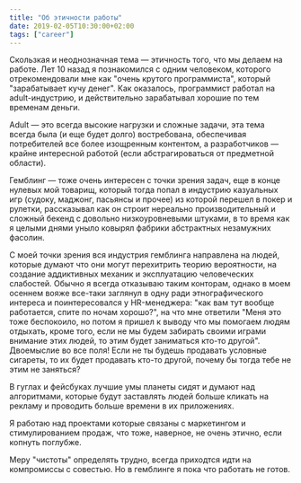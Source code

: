 ```yaml
---
title: "Об этичности работы"
date: 2019-02-05T10:30:00+02:00
tags: ["career"]
---
```


Скользкая и неоднозначная тема — этичность того, что мы делаем на работе. Лет 10 назад я познакомился с одним человеком, которого отрекомендовали мне как "очень крутого программиста", который "зарабатывает кучу денег". Как оказалось, программист работал на adult-индустрию, и действительно зарабатывал хорошие по тем временам деньги.

Adult — это всегда высокие нагрузки и сложные задачи, эта тема всегда была (и еще будет долго) востребована, обеспечивая потребителей все более изощренным контентом, а разработчиков — крайне интересной работой (если абстрагироваться от предметной области).

Гемблинг — тоже очень интересен с точки зрения задач, еще в конце нулевых мой товарищ, который тогда попал в индустрию казуальных игр (судоку, маджонг, пасьянсы и прочее)  из которой перешел в покер и рулетки, рассказывал как он строит нереально производительный и сложный бекенд с довольно низкоуровневыми штуками, в то время как я целыми днями уныло ковырял фабрики абстрактных незамужних фасолин.

С моей точки зрения вся индустрия гемблинга направлена на людей, которые думают что они могут перехитрить теорию вероятности, на создание аддиктивных механик и эксплуатацию человеческих слабостей. Обычно я всегда отказываю таким конторам, однако в моем осеннем вояже все-таки заглянул в одну ради этнографического интереса и поинтересовался у HR-менеджера: "как вам тут вообще работается, спите по ночам хорошо?", на что мне ответили "Меня это тоже беспокоило, но потом я пришел к выводу что мы помогаем людям отдыхать, кроме того, если не мы будем забирать своими играми внимание этих людей, то этим будет заниматься кто-то другой". Двоемыслие во все поля! Если не ты будешь продавать условные сигареты, то их будет продавать кто-то другой, почему бы тогда тебе не этим не заняться?

В гуглах и фейсбуках лучшие умы планеты сидят и думают над алгоритмами, которые будут заставлять людей больше кликать на рекламу и проводить больше времени в их приложениях.

Я работаю над проектами которые связаны с маркетингом и стимулированием продаж, что тоже, наверное, не очень этично, если копнуть поглубже. 

Меру "чистоты" определять трудно, всегда приходтся идти на компромиссы с совестью. Но в гемблинге я пока что работать не готов.